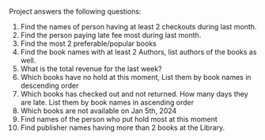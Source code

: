 Project answers the following questions: 

1. Find the names of person having at least 2 checkouts during last month. 
2. Find the person paying late fee most during last month. 
3. Find the most 2 preferable/popular books 
4. Find the book names with at least 2 Authors, list authors of the books as well. 
5. What is the total revenue for the last week? 
6. Which books have no hold at this moment, List them by book names in descending 
order 
7. Which books has checked out and not returned. How many days they are late. List 
them by book names in ascending order 
8. Which books are not available on Jan 5th, 2024 
9. Find names of the person who put hold most at this moment 
10. Find publisher names having more than 2 books at the Library. 
